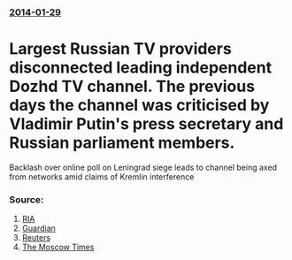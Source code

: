 ### [2014-01-29](/news/2014/01/29/index.md)

# Largest Russian TV providers disconnected leading independent Dozhd TV channel. The previous days the channel was criticised by Vladimir Putin's press secretary and Russian parliament members. 

Backlash over online poll on Leningrad siege leads to channel being axed from networks amid claims of Kremlin interference


### Source:

1. [RIA](http://en.ria.ru/russia/20140129/187032369/Cable-Satellite-Companies-Pull-Russian-TV-Station-Over-Poll.html)
2. [Guardian](http://www.theguardian.com/world/2014/jan/29/russia-news-channel-tv-rain-under-threat)
3. [Reuters](http://www.reuters.com/article/2014/01/29/us-russia-tv-dispute-idUSBREA0S1VW20140129)
4. [The Moscow Times](http://www.themoscowtimes.com/news/article/cable-providers-drop-independent-dozhd-tv-amid-pressure/493576.html)

